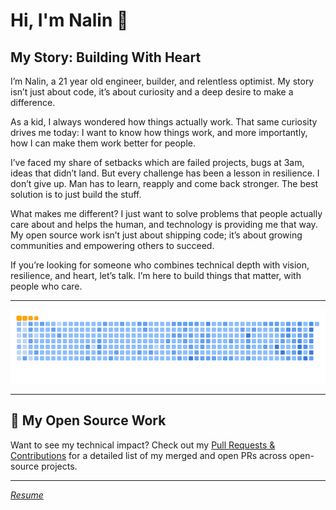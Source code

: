 # Hi, I'm Nalin 👋

## My Story: Building With Heart

I’m Nalin, a 21 year old engineer, builder, and relentless optimist. My story isn’t just about code, it’s about curiosity and a deep desire to make a difference.

As a kid, I always wondered how things actually work. That same curiosity drives me today: I want to know how things work, and more importantly, how I can make them work better for people.

I’ve faced my share of setbacks which are failed projects, bugs at 3am, ideas that didn’t land. But every challenge has been a lesson in resilience. I don’t give up.
Man has to learn, reapply and come back stronger. The best solution is to just build the stuff.

What makes me different?
I just want to solve problems that people actually care about and helps the human, and technology is providing me that way.
My open source work isn’t just about shipping code; it’s about growing communities and empowering others to succeed.

If you’re looking for someone who combines technical depth with vision, resilience, and heart, let’s talk. I’m here to build things that matter, with people who care.

---

![snake gif](./github-contribution-grid-snake.gif)

---

## 🚀 My Open Source Work

Want to see my technical impact? Check out my [Pull Requests & Contributions](./prs.md) for a detailed list of my merged and open PRs across open-source projects.

---

_[Resume](./Resume.pdf)_
